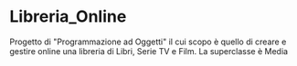 # Libreria_Online
Progetto di "Programmazione ad Oggetti" il cui scopo è quello di creare e gestire online una libreria di Libri, Serie TV e Film.
La superclasse è Media
